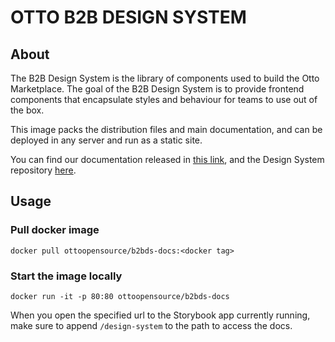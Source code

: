 # OTTO B2B DESIGN SYSTEM

## About

The B2B Design System is the library of components used to build the Otto Marketplace.
The goal of the B2B Design System is to provide frontend components that encapsulate styles and behaviour for teams to use out of the box.

This image packs the distribution files and main documentation, and can be deployed in any server and run as a static site.

You can find our documentation released in [this link](https://b2b-design-system.otto.market/?path=/docs/overview--docs), and the Design System repository [here](https://github.com/otto-de/b2b-design-system).

## Usage

### Pull docker image

```shell script
docker pull ottoopensource/b2bds-docs:<docker tag>
```

### Start the image locally

```shell script
docker run -it -p 80:80 ottoopensource/b2bds-docs
```
When you open the specified url to the Storybook app currently running, make sure to append `/design-system` to the path to access the docs.
